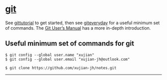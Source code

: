 # [git]

See [gittutorial] to get started, then see [giteveryday] for a useful minimum set of commands. The [Git User’s Manual] has a more in-depth introduction.

## Useful minimum set of commands for git

```
$ git config --global user.name "xujian"
$ git config --global user.email "xujian-jh@outlook.com"
```

```
$ git clone https://github.com/xujian-jh/notes.git
```

---

[git]:https://git-scm.com/

[gittutorial]:https://git-scm.com/docs/gittutorial

[giteveryday]:https://git-scm.com/docs/giteveryday

[Git User’s Manual]:https://git-scm.com/docs/git
